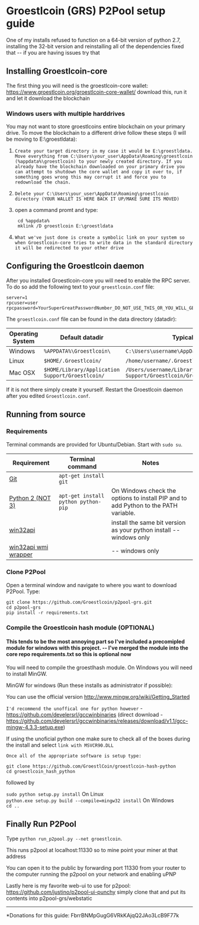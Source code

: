 # Groestlcoin (GRS) P2Pool setup guide
One of my installs refused to function on a 64-bit version of python 2.7, installing the 32-bit version and reinstalling all of the dependencies fixed that -- if you are having issues try that

## Installing Groestlcoin-core
The first thing you will need is the groestlcoin-core wallet: https://www.groestlcoin.org/groestlcoin-core-wallet/ download this, run it and let it download the blockchain

### Windows users with multiple harddrives
You may not want to store groestlcoins entire blockchain on your primary drive. To move the blockchain to a different drive follow these steps (I will be moving to E:\groestldata):

1. `Create your target directory in my case it would be E:\groestldata. Move everything from C:\Users\your_user\AppData\Roaming\groestlcoin (%appdata%\groestlcoin) to your newly created directory. If you already have the blockchain downloaded on your primary drive you can attempt to shutdown the core wallet and copy it over to, if something goes wrong this may corrupt it and force you to redownload the chain.`
2. `Delete your C:\Users\your_user\AppData\Roaming\groestlcoin directory (YOUR WALLET IS HERE BACK IT UP/MAKE SURE ITS MOVED)`
3. open a command promt and type:

		cd %appdata%
		mklink /D groestlcoin E:\groestldata
	
4. `What we've just done is create a symbolic link on your system so when Groestlcoin-core tries to write data in the standard directory it will be redirected to your other drive`

## Configuring the Groestlcoin daemon

After you installed Groestlcoin-core you will need to enable the RPC server. To do so add the following text to your `groestlcoin.conf` file:

    server=1
    rpcuser=user
    rpcpassword=YourSuperGreatPasswordNumber_DO_NOT_USE_THIS_OR_YOU_WILL_GET_ROBBED_385593

The `groestlcoin.conf` file can be found in the data directory (datadir):

Operating System | Default datadir | Typical path to configuration file
--- | --- | ---
Windows | `%APPDATA%\Groestlcoin\` | `C:\Users\username\AppData\Roaming\Groestlcoin\Groestlcoin.conf`
Linux | `$HOME/.Groestlcoin/` | `/home/username/.Groestlcoin/Groestlcoin.conf`
Mac OSX | `$HOME/Library/Application Support/Groestlcoin/` | `/Users/username/Library/Application Support/Groestlcoin/Groestlcoin.conf`

If it is not there simply create it yourself. Restart the Groestlcoin daemon after you edited `Groestlcoin.conf`.

## Running from source

### Requirements

Terminal commands are provided for Ubuntu/Debian. Start with `sudo su`.

Requirement | Terminal command | Notes
--- | --- | ---
[Git](https://git-scm.com/downloads) | `apt-get install git` |
[Python 2 (NOT 3)](https://www.python.org/downloads/) | `apt-get install python python-pip` | On Windows check the options to install PIP and to add Python to the PATH variable.
[win32api](http://sourceforge.net/projects/pywin32/files/pywin32/Build%20218/) |  | install the same bit version as your python install -- windows only
[win32api wmi wrapper](https://pypi.python.org/pypi/WMI/#downloads) |  | -- windows only


### Clone P2Pool

Open a terminal window and navigate to where you want to download P2Pool. Type:

    git clone https://github.com/Groestlcoin/p2pool-grs.git
	cd p2pool-grs
    pip install -r requirements.txt

### Compile the Groestlcoin hash module (OPTIONAL)

####  This tends to be the most annoying part so I've included a precomipled module for windows with this project. -- I've merged the module into the core repo requirements.txt so this is optional now

You will need to compile the groestlhash module. On Windows you will need to install MinGW.

MinGW for windows (Run these installs as administrator if possible):

You can use the official version http://www.mingw.org/wiki/Getting_Started

`I'd recommend the unoffical one for python however` - https://github.com/develersrl/gccwinbinaries (direct download - https://github.com/develersrl/gccwinbinaries/releases/download/v1.1/gcc-mingw-4.3.3-setup.exe)

If using the unoficial python one make sure to check all of the boxes during the install and select `link with MSVCR90.DLL`

`Once all of the appropriate software is setup type:` 
	
	git clone https://github.com/GroestlCoin/groestlcoin-hash-python 
	cd groestlcoin_hash_python

followed by

`sudo python setup.py install` On Linux  
`python.exe setup.py build --compile=mingw32 install` On Windows  
`cd ..`

## Finally Run P2Pool

Type `python run_p2pool.py --net groestlcoin`.

This runs p2pool at localhost:11330 so to mine point your miner at that address

You can open it to the public by forwarding port 11330 from your router to the computer running the p2pool on your network and enabling uPNP


Lastly here is my favorite web-ui to use for p2pool: https://github.com/justino/p2pool-ui-punchy simply clone that and put its contents into p2pool-grs/webstatic

---

*Donations for this guide: FbrrBNMpGugG6VRkKAjqQ2JAo3LcB9F77k